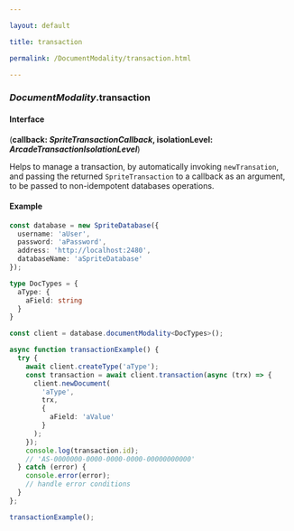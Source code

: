 ```yaml
---

layout: default

title: transaction

permalink: /DocumentModality/transaction.html

---
```


### _DocumentModality_.transaction

#### Interface

(**callback: *SpriteTransactionCallback*, isolationLevel: *ArcadeTransactionIsolationLevel***)

Helps to manage a transaction, by automatically invoking `newTransation`,
and passing the returned `SpriteTransaction` to a callback as an argument,
to be passed to non-idempotent databases operations.

#### Example

```ts
const database = new SpriteDatabase({
  username: 'aUser',
  password: 'aPassword',
  address: 'http://localhost:2480',
  databaseName: 'aSpriteDatabase'
});

type DocTypes = {
  aType: {
    aField: string
  }
}

const client = database.documentModality<DocTypes>();

async function transactionExample() {
  try {
    await client.createType('aType');
    const transaction = await client.transaction(async (trx) => {
      client.newDocument(
        'aType',
        trx,
        {
          aField: 'aValue'
        }
      );
    });
    console.log(transaction.id);
    // 'AS-0000000-0000-0000-0000-00000000000'
  } catch (error) {
    console.error(error);
    // handle error conditions
  }
};

transactionExample();
```

